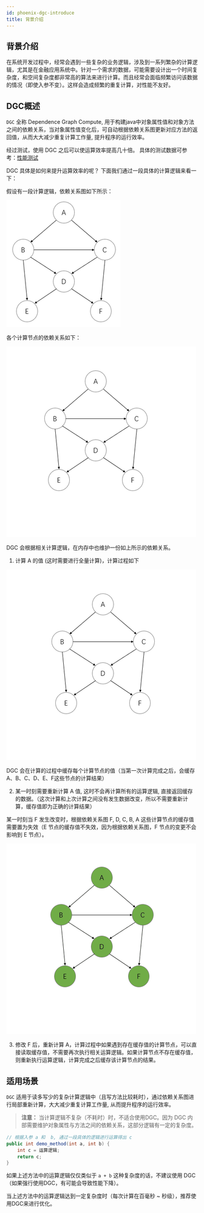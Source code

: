 ```yaml
---
id: phoenix-dgc-introduce
title: 背景介绍
---
```


## 背景介绍

在系统开发过程中，经常会遇到一些复杂的业务逻辑，涉及到一系列繁杂的计算逻辑，尤其是在金融应用系统中。针对一个需求的数据，可能需要设计出一个时间复杂度，和空间复杂度都非常高的算法来进行计算。而且经常会面临频繁访问该数据的情况（即使入参不变）。这样会造成频繁的重复计算，对性能不友好。

## DGC概述

`DGC` 全称 Dependence Graph Compute, 用于构建java中对象属性值和对象方法之间的依赖关系，当对象属性值变化后，可自动根据依赖关系图更新对应方法的返回值，从而大大减少重复计算工作量, 提升程序的运行效率。

经过测试，使用 DGC 之后可以使运算效率提高几十倍。 具体的测试数据可参考：[性能测试](../06-phoenix-test/01-features-test.md)

DGC 具体是如何来提升运算效率的呢？ 下面我们通过一段具体的计算逻辑来看一下：

假设有一段计算逻辑，依赖关系图如下所示：

![image-group1](../../assets/phoenix2.x/phoenix-dgc/dgc1.png)

各个计算节点的依赖关系如下：

![image-group1](../../assets/phoenix2.x/phoenix-dgc/dgc1.gif)

DGC 会根据相关计算逻辑，在内存中也维护一份如上所示的依赖关系。

1. 计算 A 的值 (这时需要进行全量计算)，计算过程如下

![image-group1](../../assets/phoenix2.x/phoenix-dgc/dgc2.gif)

DGC 会在计算的过程中缓存每个计算节点的值（当第一次计算完成之后，会缓存A、B、C、D、E、F这些节点的计算结果）

2. 某一时刻需要重新计算 A 值, 这时不会再计算所有的运算逻辑, 直接返回缓存的数据。（这次计算和上次计算之间没有发生数据改变，所以不需要重新计算，缓存值即为正确的计算结果）

某一时刻当 F 发生改变时，根据依赖关系图 F, D, C, B, A 这些计算节点的缓存值需要置为失效（E 节点的缓存值不失效，因为根据依赖关系图，F 节点的变更不会影响到 E 节点）。 

![image-group1](../../assets/phoenix2.x/phoenix-dgc/dgc3.gif)

3. 修改 F 后，重新计算 A，计算过程中如果遇到存在缓存值的计算节点，可以直接读取缓存值，不需要再次执行相关运算逻辑。如果计算节点不存在缓存值，则重新执行运算逻辑，计算完成之后缓存该计算节点的结果。

## 适用场景

`DGC` 适用于读多写少的复杂计算逻辑中（且写方法比较耗时），通过依赖关系图进行局部重新计算，大大减少重复计算工作量, 从而提升程序的运行效率。

> **注意：** 当计算逻辑不复杂（不耗时）时，不适合使用DGC。因为 DGC 内部需要维护对象属性与方法之间的依赖关系，这部分逻辑有一定的复杂度。

```java
// 根据入参 a 和  b, 通过一段具体的逻辑进行运算得出 c
public int demo_method(int a, int b) {
    int c = 运算逻辑;
    return c;
}
```

如果上述方法中的运算逻辑仅仅类似于 `a + b` 这种复杂度的话，不建议使用 DGC （如果强行使用DGC，有可能会导致性能下降）。

当上述方法中的运算逻辑达到一定复杂度时（每次计算在百毫秒 ~ 秒级），推荐使用DGC来进行优化。


